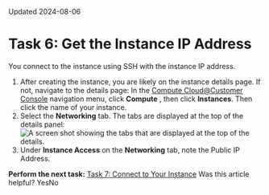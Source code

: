 Updated 2024-08-06
# Task 6: Get the Instance IP Address
You connect to the instance using SSH with the instance IP address.
  1. After creating the instance, you are likely on the instance details page. If not, navigate to the details page: In the [Compute Cloud@Customer Console](https://docs.oracle.com/en-us/iaas/compute-cloud-at-customer/topics/overview/compute-cloud-customer-console.htm#accessing-the-console "Use the Compute Cloud@Customer Console to create and manage compute, storage and other resources on a Compute Cloud@Customer infrastructure.") navigation menu, click **Compute** , then click **Instances**. Then click the name of your instance.
  2. Select the **Networking** tab.
The tabs are displayed at the top of the details panel:
![A screen shot showing the tabs that are displayed at the top of the details.](https://docs.oracle.com/en-us/iaas/compute-cloud-at-customer/images/instance-tabs.png)
  3. Under **Instance Access** on the **Networking** tab, note the Public IP Address.


**Perform the next task:**
[Task 7: Connect to Your Instance](https://docs.oracle.com/en-us/iaas/compute-cloud-at-customer/topics/compute/7-connect-to-your-instance.htm#_7-connect-to-your-instance "Connect to your instance using SSH.")
Was this article helpful?
YesNo

